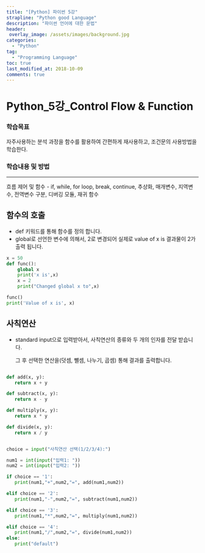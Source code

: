 ```yaml
---
title: "[Python] 파이썬 5강"
strapline: "Python good Language"
description: "파이썬 언어에 대한 문법"
header:
 overlay_image: /assets/images/background.jpg
categories:
  - "Python"
tag:
  - "Programming Language"
toc: true
last_modified_at: 2018-10-09
comments: true
---
```




# Python_5강_Control Flow & Function

### 학습목표

자주사용하는 분석 과정을 함수를 활용하여 간편하게 재사용하고, 조건문의 사용방법을 학습한다.



### 학습내용 및 방법

---
흐름 제어 및 함수 - if, while, for loop, break, continue, 추상화, 매개변수, 지역변수, 전역변수 구분, 디버깅 모듈, 재귀 함수



## 함수의 호출

- def 키워드를 통해 함수를 정의 합니다.  
- global로 선언한 변수에 의해서, 2로 변경되어 실제로 value of x is 결과물이 2가 출력 됩니다.

```python
x = 50
def func():
    global x
    print('x is',x)
    x = 2
    print("Changed global x to",x)

func()
print('Value of x is', x)
```



## 사칙연산

- standard input으로 입력받아서, 사칙연산의 종류와 두 개의 인자를 전달 받습니다.

  그 후 선택한 연산을(덧셈, 뺄셈, 나누기, 곱셈)  통해 결과를 출력합니다.

```python

def add(x, y):
   return x + y

def subtract(x, y):
   return x - y

def multiply(x, y):
   return x * y

def divide(x, y):
   return x / y


choice = input("사칙연산 선택(1/2/3/4):")

num1 = int(input("입력1: "))
num2 = int(input("입력2: "))

if choice == '1':
   print(num1,"+",num2,"=", add(num1,num2))

elif choice == '2':
   print(num1,"-",num2,"=", subtract(num1,num2))

elif choice == '3':
   print(num1,"*",num2,"=", multiply(num1,num2))

elif choice == '4':
   print(num1,"/",num2,"=", divide(num1,num2))
else:
   print("default")
```
